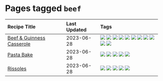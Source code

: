 # Pages tagged `beef`

|Recipe Title|Last Updated|Tags
|:---|:---|:---|
|[Beef & Guinness Casserole](../recipes/beefandguinnesscasserole.md)|2023-06-28|[![](https://img.shields.io/badge/tag-Guinness-6984a1)](../tags/Guinness.md) [![](https://img.shields.io/badge/tag-Irish-bb15fd)](../tags/Irish.md) [![](https://img.shields.io/badge/tag-amazing-659a8f)](../tags/amazing.md) [![](https://img.shields.io/badge/tag-baked-9ab3df)](../tags/baked.md) [![](https://img.shields.io/badge/tag-beef-1754e4)](../tags/beef.md) [![](https://img.shields.io/badge/tag-casserole-13fda6)](../tags/casserole.md) [![](https://img.shields.io/badge/tag-large_quantity-cb29b)](../tags/large_quantity.md) [![](https://img.shields.io/badge/tag-long_cook_time-eadebe)](../tags/long_cook_time.md) [![](https://img.shields.io/badge/tag-long_prep_time-91514)](../tags/long_prep_time.md) [![](https://img.shields.io/badge/tag-messy-8f457a)](../tags/messy.md) [![](https://img.shields.io/badge/tag-tricky-b7439e)](../tags/tricky.md)|
|[Pasta Bake](../recipes/pastabake.md)|2023-06-28|[![](https://img.shields.io/badge/tag-baked-9ab3df)](../tags/baked.md) [![](https://img.shields.io/badge/tag-beef-1754e4)](../tags/beef.md) [![](https://img.shields.io/badge/tag-cheesey-9fef19)](../tags/cheesey.md) [![](https://img.shields.io/badge/tag-pasta-6d71)](../tags/pasta.md) [![](https://img.shields.io/badge/tag-sides-517a72)](../tags/sides.md)|
|[Rissoles](../recipes/rissoles.md)|2023-06-28|[![](https://img.shields.io/badge/tag-Aussie-10cdd6)](../tags/Aussie.md) [![](https://img.shields.io/badge/tag-beef-1754e4)](../tags/beef.md) [![](https://img.shields.io/badge/tag-easy-208450)](../tags/easy.md) [![](https://img.shields.io/badge/tag-family-1d5152)](../tags/family.md) [![](https://img.shields.io/badge/tag-fried-af803c)](../tags/fried.md)|